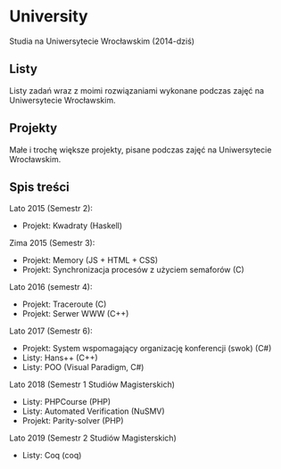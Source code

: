 # University

Studia na Uniwersytecie Wrocławskim (2014-dziś)

## Listy

Listy zadań wraz z moimi rozwiązaniami wykonane podczas zajęć na Uniwersytecie Wrocławskim.

## Projekty

Małe i trochę większe projekty, pisane podczas zajęć na Uniwersytecie Wrocławskim.

## Spis treści

Lato 2015 (Semestr 2): 

- Projekt: Kwadraty (Haskell)

Zima 2015 (Semestr 3):

- Projekt: Memory (JS + HTML + CSS)
- Projekt: Synchronizacja procesów z użyciem semaforów (C)

Lato 2016 (semestr 4):

- Projekt: Traceroute (C)
- Projekt: Serwer WWW (C++)

Lato 2017 (Semestr 6):

- Projekt: System wspomagający organizację konferencji (swok) (C#)
- Listy: Hans++ (C++)
- Listy: POO (Visual Paradigm, C#)

Lato 2018 (Semestr 1 Studiów Magisterskich)

- Listy: PHPCourse (PHP)
- Listy: Automated Verification (NuSMV)
- Projekt: Parity-solver (PHP)

Lato 2019 (Semestr 2 Studiów Magisterskich)

- Listy: Coq (coq)
